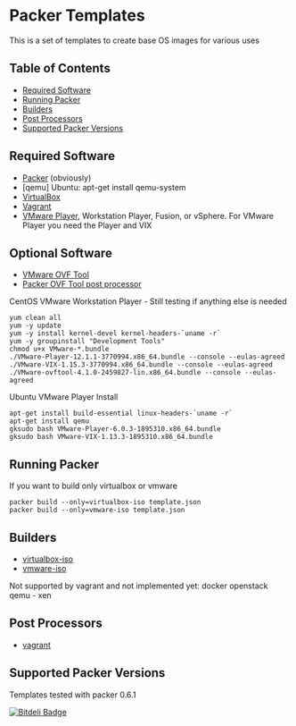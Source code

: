 
Packer Templates
================

This is a set of templates to create base OS images for various uses

## Table of Contents

* [Required Software](#required-software)
* [Running Packer](#running-packer)
* [Builders](#builders)
* [Post Processors](#post-processors)
* [Supported Packer Versions](#supported-packer-versions)

## Required Software
- [Packer](http://www.packer.io/downloads.html) (obviously)
- [qemu] Ubuntu: apt-get install qemu-system
- [VirtualBox](https://www.virtualbox.org/wiki/Downloads)
- [Vagrant](http://www.vagrantup.com/downloads.html)
- [VMware Player](https://my.vmware.com/web/vmware/free#desktop_end_user_computing/vmware_player/6_0), Workstation Player, Fusion, or vSphere. 
For VMware Player you need the Player and VIX

## Optional Software
- [VMware OVF Tool](https://www.vmware.com/support/developer/ovf/)
- [Packer OVF Tool post processor](https://github.com/iancmcc/packer-post-processor-ovftool)

CentOS VMware Workstation Player - Still testing if anything else is needed
```
yum clean all
yum -y update
yum -y install kernel-devel kernel-headers-`uname -r`
yum -y groupinstall "Development Tools"
chmod u+x VMware-*.bundle
./VMware-Player-12.1.1-3770994.x86_64.bundle --console --eulas-agreed
./VMware-VIX-1.15.3-3770994.x86_64.bundle --console --eulas-agreed
./VMware-ovftool-4.1.0-2459827-lin.x86_64.bundle --console --eulas-agreed
```

Ubuntu VMware Player Install
```
apt-get install build-essential linux-headers-`uname -r`
apt-get install qemu
gksudo bash VMware-Player-6.0.3-1895310.x86_64.bundle
gksudo bash VMware-VIX-1.13.3-1895310.x86_64.bundle
```

## Running Packer
If you want to build only virtualbox or vmware
```
packer build --only=virtualbox-iso template.json
packer build --only=vmware-iso template.json
```

## Builders
- [virtualbox-iso](http://www.packer.io/docs/builders/virtualbox-iso.html)
- [vmware-iso](http://www.packer.io/docs/builders/vmware-iso.html)

Not supported by vagrant and not implemented yet:
docker
openstack
qemu - xen

## Post Processors
- [vagrant](http://www.packer.io/docs/post-processors/vagrant.html)

## Supported Packer Versions
Templates tested with packer 0.6.1



[![Bitdeli Badge](https://d2weczhvl823v0.cloudfront.net/snemetz/packer-templates/trend.png)](https://bitdeli.com/free "Bitdeli Badge")

